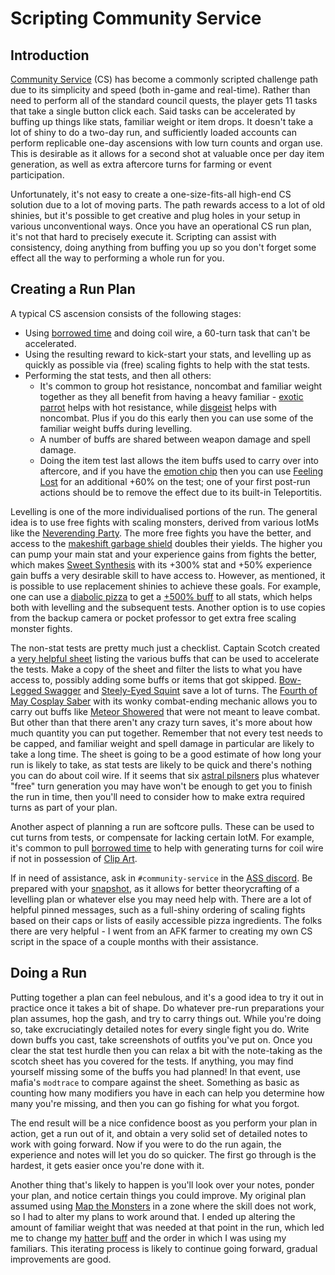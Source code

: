 # Scripting Community Service
## Introduction

[Community Service](https://kol.coldfront.net/thekolwiki/index.php/Community_Service) (CS) has become a commonly scripted challenge path due to its simplicity and speed (both in-game and real-time). Rather than need to perform all of the standard council quests, the player gets 11 tasks that take a single button click each. Said tasks can be accelerated by buffing up things like stats, familiar weight or item drops. It doesn't take a lot of shiny to do a two-day run, and sufficiently loaded accounts can perform replicable one-day ascensions with low turn counts and organ use. This is desirable as it allows for a second shot at valuable once per day item generation, as well as extra aftercore turns for farming or event participation.

Unfortunately, it's not easy to create a one-size-fits-all high-end CS solution due to a lot of moving parts. The path rewards access to a lot of old shinies, but it's possible to get creative and plug holes in your setup in various unconventional ways. Once you have an operational CS run plan, it's not that hard to precisely execute it. Scripting can assist with consistency, doing anything from buffing you up so you don't forget some effect all the way to performing a whole run for you.

## Creating a Run Plan

A typical CS ascension consists of the following stages:
- Using [borrowed time](https://kol.coldfront.net/thekolwiki/index.php/Borrowed_time) and doing coil wire, a 60-turn task that can't be accelerated.
- Using the resulting reward to kick-start your stats, and levelling up as quickly as possible via (free) scaling fights to help with the stat tests.
- Performing the stat tests, and then all others:
    - It's common to group hot resistance, noncombat and familiar weight together as they all benefit from having a heavy familiar - [exotic parrot](https://kol.coldfront.net/thekolwiki/index.php/Exotic_Parrot) helps with hot resistance, while [disgeist](https://kol.coldfront.net/thekolwiki/index.php/Disgeist_(familiar)) helps with noncombat. Plus if you do this early then you can use some of the familiar weight buffs during levelling.
    - A number of buffs are shared between weapon damage and spell damage.
    - Doing the item test last allows the item buffs used to carry over into aftercore, and if you have the [emotion chip](https://kol.coldfront.net/thekolwiki/index.php/Emotionally_Chipped) then you can use [Feeling Lost](https://kol.coldfront.net/thekolwiki/index.php/Feeling_Lost) for an additional +60% on the test; one of your first post-run actions should be to remove the effect due to its built-in Teleportitis.

Levelling is one of the more individualised portions of the run. The general idea is to use free fights with scaling monsters, derived from various IotMs like the [Neverending Party](https://kol.coldfront.net/thekolwiki/index.php/The_Neverending_Party). The more free fights you have the better, and access to the [makeshift garbage shield](https://kol.coldfront.net/thekolwiki/index.php/Makeshift_garbage_shirt) doubles their yields. The higher you can pump your main stat and your experience gains from fights the better, which makes [Sweet Synthesis](https://kol.coldfront.net/thekolwiki/index.php/Sweet_Synthesis) with its +300% stat and +50% experience gain buffs a very desirable skill to have access to. However, as mentioned, it is possible to use replacement shinies to achieve these goals. For example, one can use a [diabolic pizza](https://kol.coldfront.net/thekolwiki/index.php/Diabolic_pizza) to get a [+500% buff](https://kol.coldfront.net/thekolwiki/index.php/Mallowed_Out) to all stats, which helps both with levelling and the subsequent tests. Another option is to use copies from the backup camera or pocket professor to get extra free scaling monster fights.

The non-stat tests are pretty much just a checklist. Captain Scotch created a [very helpful sheet](https://docs.google.com/spreadsheets/d/1CooctXongsf2nt1JmR8G-Qm_Dhs4V6oHDO04hLRCI_s/edit#gid=1299653939) listing the various buffs that can be used to accelerate the tests. Make a copy of the sheet and filter the lists to what you have access to, possibly adding some buffs or items that got skipped. [Bow-Legged Swagger](https://kol.coldfront.net/thekolwiki/index.php/Bow-Legged_Swagger_(effect)) and [Steely-Eyed Squint](https://kol.coldfront.net/thekolwiki/index.php/Steely-Eyed_Squint_(effect)) save a lot of turns. The [Fourth of May Cosplay Saber](https://kol.coldfront.net/thekolwiki/index.php/Fourth_of_May_Cosplay_Saber) with its wonky combat-ending mechanic allows you to carry out buffs like [Meteor Showered](https://kol.coldfront.net/thekolwiki/index.php/Meteor_Showered) that were not meant to leave combat. But other than that there aren't any crazy turn saves, it's more about how much quantity you can put together. Remember that not every test needs to be capped, and familiar weight and spell damage in particular are likely to take a long time. The sheet is going to be a good estimate of how long your run is likely to take, as stat tests are likely to be quick and there's nothing you can do about coil wire. If it seems that six [astral pilsners](https://kol.coldfront.net/thekolwiki/index.php/Astral_pilsner) plus whatever "free" turn generation you may have won't be enough to get you to finish the run in time, then you'll need to consider how to make extra required turns as part of your plan.

Another aspect of planning a run are softcore pulls. These can be used to cut turns from tests, or compensate for lacking certain IotM. For example, it's common to pull [borrowed time](https://kol.coldfront.net/thekolwiki/index.php/Borrowed_time) to help with generating turns for coil wire if not in possession of [Clip Art](https://kol.coldfront.net/thekolwiki/index.php/Summon_Clip_Art).

If in need of assistance, ask in `#community-service` in the [ASS discord](https://discord.gg/JqwXkyWF4m). Be prepared with your [snapshot](http://forums.kingdomofloathing.com/vb/showthread.php?t=218735), as it allows for better theorycrafting of a levelling plan or whatever else you may need help with. There are a lot of helpful pinned messages, such as a full-shiny ordering of scaling fights based on their caps or lists of easily accessible pizza ingredients. The folks there are very helpful - I went from an AFK farmer to creating my own CS script in the space of a couple months with their assistance.

## Doing a Run

Putting together a plan can feel nebulous, and it's a good idea to try it out in practice once it takes a bit of shape. Do whatever pre-run preparations your plan assumes, hop the gash, and try to carry things out. While you're doing so, take excruciatingly detailed notes for every single fight you do. Write down buffs you cast, take screenshots of outfits you've put on. Once you clear the stat test hurdle then you can relax a bit with the note-taking as the scotch sheet has you covered for the tests. If anything, you may find yourself missing some of the buffs you had planned! In that event, use mafia's `modtrace` to compare against the sheet. Something as basic as counting how many modifiers you have in each can help you determine how many you're missing, and then you can go fishing for what you forgot.

The end result will be a nice confidence boost as you perform your plan in action, get a run out of it, and obtain a very solid set of detailed notes to work with going forward. Now if you were to do the run again, the experience and notes will let you do so quicker. The first go through is the hardest, it gets easier once you're done with it.

Another thing that's likely to happen is you'll look over your notes, ponder your plan, and notice certain things you could improve. My original plan assumed using [Map the Monsters](https://kol.coldfront.net/thekolwiki/index.php/Map_the_Monsters) in a zone where the skill does not work, so I had to alter my plans to work around that. I ended up altering the amount of familiar weight that was needed at that point in the run, which led me to change my [hatter buff](https://kol.coldfront.net/thekolwiki/index.php/The_Mad_Tea_Party) and the order in which I was using my familiars. This iterating process is likely to continue going forward, gradual improvements are good.

